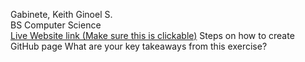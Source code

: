 Gabinete, Keith Ginoel S.  
BS Computer Science  
[Live Website link (Make sure this is clickable)](google.com)
Steps on how to create GitHub page
What are your key takeaways from this exercise?
